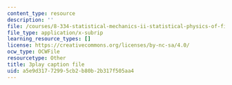 ```yaml
---
content_type: resource
description: ''
file: /courses/8-334-statistical-mechanics-ii-statistical-physics-of-fields-spring-2014/a5e9d31772995cb2b80b2b317f505aa4_H44LyNdIi5E.vtt
file_type: application/x-subrip
learning_resource_types: []
license: https://creativecommons.org/licenses/by-nc-sa/4.0/
ocw_type: OCWFile
resourcetype: Other
title: 3play caption file
uid: a5e9d317-7299-5cb2-b80b-2b317f505aa4
---
```

